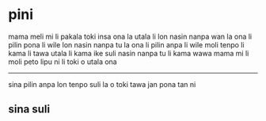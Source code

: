 # pini

mama meli mi li pakala
toki insa ona la utala li lon
nasin nanpa wan la ona li pilin pona li wile lon
nasin nanpa tu la ona li pilin anpa li wile moli
tenpo li kama li tawa
utala li kama ike suli
nasin nanpa tu li kama wawa
mama mi li moli
peto
lipu ni li toki o utala ona

---

sina pilin anpa lon tenpo suli la o toki tawa jan pona tan ni
## sina suli
